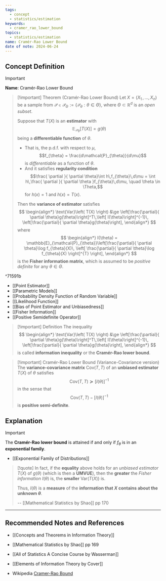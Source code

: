 ```yaml
---
tags:
  - concept
  - statistics/estimation
keywords:
  - cramer_rao_lower_bound
topics:
  - statistics/estimation
name: Cramér-Rao Lower Bound
date of note: 2024-06-24
---
```


## Concept Definition

>[!important]
>**Name**: Cramér-Rao Lower Bound

>[!important] Theorem (Cramér-Rao Lower Bound)
>Let $X = (X_{1} \,{,}\ldots{,}\,X_{n})$ be a sample from $\mathcal{P} \in \mathscr{P}_{\Theta} := \left\{ \mathcal{P}_{\theta}: \theta \in \Theta \right\}$, where $\Theta \subset \mathbb{R}^d$ is an *open subset*.
>
>Suppose that $T(X)$ is an **estimator** with $$ \mathbb{E}_{\mathcal{P}_{\theta}}\left[ T(X) \right] = g(\theta)$$ being a **differentiable function** of $\theta$. 
>
>- That is, the p.d.f. with respect to $\mu$, $$f_{\theta} = \frac{d\mathcal{P}_{\theta}}{d\mu}$$ is *differentiable* as a function of $\theta$. 
>- And it satisfies **regularity condition** $$\frac{ \partial  }{ \partial \theta}\int h\,f_{\theta}\,d\mu = \int h\,\frac{ \partial  }{ \partial \theta }f_{\theta}\,d\mu, \quad \theta \in \Theta,$$ for $h(x) = 1$ and $h(x)= T(x)$.
>
>Then the **variance of estimator** satisfies 
>$$
>\begin{align*}
> \text{Var}\left( T(X) \right) &\ge \left[\frac{\partial}{ \partial \theta}g(\theta)\right]^T\,\left[ I(\theta)\right]^{-1}\,  \left[\frac{\partial}{ \partial \theta}g(\theta)\right],
>\end{align*}
>$$
>where 
>$$
>\begin{align*}
> I(\theta) =  \mathbb{E}_{\mathcal{P}_{\theta}}\left[\frac{\partial}{ \partial \theta}\log f_{\theta}(X)\, \left[ \frac{\partial}{ \partial \theta}\log f_{\theta}(X) \right]^{T}  \right],
>\end{align*}
>$$
>is the **Fisher information matrix**, which is assumed to be *positive definite* for any $\theta\in \Theta.$

^71591b

- [[Point Estimator]]
- [[Parametric Models]]
- [[Probability Density Function of Random Variable]]
- [[Likelihood Function]]
- [[Bias of Point Estimator and Unbiasedness]]
- [[Fisher Information]]
- [[Positive Semidefinite Operator]]

>[!important] Definition
>The inequality
>$$
>\begin{align*}
> \text{Var}\left( T(X) \right) &\ge \left[\frac{\partial}{ \partial \theta}g(\theta)\right]^T\,\left[ I(\theta)\right]^{-1}\,  \left[\frac{\partial}{ \partial \theta}g(\theta)\right],
>\end{align*}
>$$
>is called **information inequality** or the **Cramér-Rao lower bound**. 

>[!important] Cramér-Rao Lower Bound (Variance-Covariance version)
>The **variance-covariance matrix** $\text{Cov}(T, T)$ of an **unbiased estimator** $T(X)$ of $\theta$ satisfies
>$$
>\text{Cov}(T, T) \succeq \left[ I(\theta) \right]^{-1} 
>$$
>in the sense that 
>$$
>\text{Cov}(T, T) - \left[ I(\theta) \right]^{-1} 
>$$
>is **positive semi-definite**.




## Explanation

>[!important]
>The **Cramér-Rao lower bound** is attained if and only if $f_{\theta}$ is in an **exponential family**.

- [[Exponential Family of Distributions]]

>[!quote]
>In fact, if the **equality** above  holds for an *unbiased estimator* $T(X)$ of $g(\theta)$ (which is then a **UMVUE**), then the **greater** the *Fisher information* $I(\theta)$ is, the **smaller** $\text{Var}(T(X))$  is. 
>
>Thus, $I(\theta)$ is a **measure** of the **information that $X$ contains about the unknown $\theta$**.
>
>-- [[Mathematical Statistics by Shao]] pp 170






-----------
##  Recommended Notes and References




- [[Concepts and Theorems in Information Theory]]


- [[Mathematical Statistics by Shao]] pp 169
- [[All of Statistics A Concise Course by Wasserman]]
- [[Elements of Information Theory by Cover]]
- Wikipedia [Cramer-Rao Bound](https://en.wikipedia.org/wiki/Cram%C3%A9r%E2%80%93Rao_bound)
